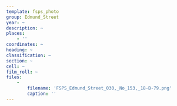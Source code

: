 ```yaml
---
template: fsps_photo
group: Edmund_Street
year: ~
description: ~
places:
    - ''
coordinates: ~
heading: ~
classification: ~
section: ~
cell: ~
film_roll: ~
files:
    -
        filename: 'FSPS_Edmund_Street_030,_No_153,_18-B-79.png'
        caption: ''
---
```

